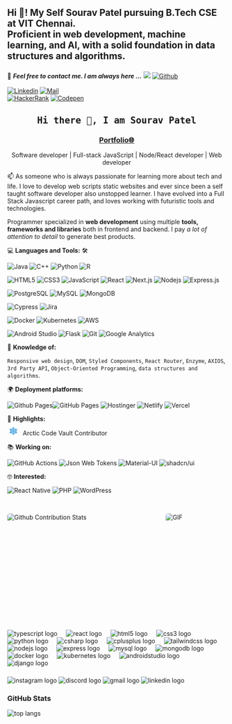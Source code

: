 <h2 align="left">Hi 👋! My Self Sourav Patel pursuing B.Tech CSE at VIT Chennai. <br>Proficient in web development, machine<br> learning, and AI, with a solid foundation in data structures and algorithms.</h2>

###

📝 ***Feel free to contact me. I am always here ...*** <img src="https://media.giphy.com/media/WUlplcMpOCEmTGBtBW/giphy.gif" width="30">  [![Github](https://img.shields.io/github/followers/Ahmad-Sawalqeh?label=Follow%20Me&style=social)](https://github.com/Ahmad-Sawalqeh)
<br>
<br>
[![Linkedin](https://img.shields.io/badge/LinkedIn-Ahmad%20Sawalqeh-blue?logo=Linkedin&logoColor=blue&labelColor=black)](https://www.linkedin.com/in/souravpatel5683)
[![Mail](https://img.shields.io/badge/Hotmail-sawalqa_jo@hotmail.com-blue?logo=Gmail&logoColor=blue&labelColor=black)](mailto:souravkurmi5683@gmail.com)
<br>
[![HackerRank](https://img.shields.io/badge/HackerRank-sawalqa_jo-brightgreen?logo=HackerRank&logoColor=Green&labelColor=black)](https://www.hackerrank.com/sawalqa_jo)
[![Codepen](https://img.shields.io/badge/Codewars-Ahmad%20Sawalqeh-maroon?logo=codewars&logoColor=maroon&labelColor=black)](https://www.codewars.com/users/Ahmad-Sawalqeh)
<!-- [![HitCount](http://hits.dwyl.com/Ahmad-Sawalqeh/Ahmad-Sawalqeh.svg)](http://hits.dwyl.com/Ahmad-Sawalqeh/Ahmad-Sawalqeh) -->

<h2 align='center'><samp><strong>Hi there 👋, I am Sourav Patel</strong></samp></h2>
<h3 align='center'><strong><a href="https://my-portfolio-sourav.vercel.app/" target="_blank">Portfolio🌐</a></strong></h3>
<p align='center'>Software developer | Full-stack JavaScript | Node/React developer | Web developer</p>

<p align='left'> 📫 As someone who is always passionate for learning more about tech and life. I love to develop web scripts static websites and ever since been a self taught software developer also unstopped learner. I have evolved into a Full Stack Javascript career path, and loves working with futuristic tools and technologies.</p>

Programmer specialized in **web development** using multiple **tools, frameworks and libraries** both in frontend and backend. I pay *a lot of attention to detail* to generate best products.

💻 **Languages and Tools:** 🛠️<br>

![Java](https://img.shields.io/badge/-Java-000000?style=flat&logo=java&logoColor=007396&labelColor=ffffff)
![C++](https://img.shields.io/badge/-C++-000000?style=flat&logo=c%2B%2B&logoColor=00599C&labelColor=ffffff)
![Python](https://img.shields.io/badge/-Python-000000?style=flat&logo=python&logoColor=306998&labelColor=ffffff)
![R](https://img.shields.io/badge/-R-000000?style=flat&logo=r&logoColor=276DC3&labelColor=ffffff)

![HTML5](https://img.shields.io/badge/-HTML5-000000?style=flat&logo=html5&logoColor=ffffff&labelColor=E34F26)
![CSS3](https://img.shields.io/badge/-CSS3-000000?style=flat&logo=css3&logoColor=ffffff&labelColor=1572B6) 
![JavaScript](https://img.shields.io/badge/-JavaScript-000000?style=flat&logo=javascript&logoColor=F7DF1E&labelColor=000000)
![React](https://img.shields.io/badge/-React-000000?style=flat&logo=react&logoColor=61DAFB&labelColor=000000)
![Next.js](https://img.shields.io/badge/-Next.js-000000?style=flat&logo=next.js&logoColor=ffffff&labelColor=000000)
![Nodejs](https://img.shields.io/badge/-Node.js-000000?style=flat&logo=node.js&logoColor=339933&labelColor=ffffff)
![Express.js](https://img.shields.io/badge/-Express.js-000000?style=flat&logo=express&logoColor=ffffff&labelColor=000000)

![PostgreSQL](https://img.shields.io/badge/-PostgreSQL-000000?style=flat&logo=postgresql&logoColor=ffffff&labelColor=336791)
![MySQL](https://img.shields.io/badge/-MySQL-000000?style=flat&logo=mysql&labelColor=ffffff)
![MongoDB](https://img.shields.io/badge/-MongoDB-000000?style=flat&logo=mongodb&logoColor=47A248&labelColor=ffffff)

![Cypress](https://img.shields.io/badge/-Cypress-000000?style=flat&logo=cypress&logoColor=ffffff&labelColor=000000)
![Jira](https://img.shields.io/badge/-Jira-000000?style=flat&logo=jira&logoColor=0052CC&labelColor=ffffff)

![Docker](https://img.shields.io/badge/-Docker-000000?style=flat&logo=docker&logoColor=2496ED&labelColor=ffffff)
![Kubernetes](https://img.shields.io/badge/-Kubernetes-000000?style=flat&logo=kubernetes&logoColor=326CE5&labelColor=ffffff)
![AWS](https://img.shields.io/badge/-AWS-000000?style=flat&logo=amazon-aws&logoColor=232F3E&labelColor=ffffff)

![Android Studio](https://img.shields.io/badge/-Android%20Studio-000000?style=flat&logo=android-studio&logoColor=3DDC84&labelColor=ffffff)
![Flask](https://img.shields.io/badge/-Flask-000000?style=flat&logo=flask&logoColor=ffffff&labelColor=000000)
![Git](https://img.shields.io/badge/-Git-000000?style=flat&logo=git&logoColor=F05032&labelColor=ffffff)
![Google Analytics](https://img.shields.io/badge/-Google%20Analytics-000000?style=flat&logo=google-analytics&logoColor=ffffff&labelColor=FF9900)



🧐 **Knowledge of:**<br>

`Responsive web design`, `DOM`, `Styled Components`, `React Router`, `Enzyme`, `AXIOS`, `3rd Party API`, `Object-Oriented Programming`, `data structures and algorithms`.


🌍 **Deployment platforms:**<br>

<img alt="Github Pages" width="20px" height="20px" src="https://techcrunch.com/wp-content/uploads/2010/07/github-logo.png" />![GitHub Pages](https://img.shields.io/badge/-GitHub%20Pages-000000?style=flat&logo=github-pages&labelColor=ffffff)
![Hostinger](https://img.shields.io/badge/-Hostinger-000000?style=flat&logo=hostinger&labelColor=5200FF)
![Netlify](https://img.shields.io/badge/-Netlify-000000?style=flat&logo=netlify&labelColor=000000)
![Vercel](https://img.shields.io/badge/-Vercel-000000?style=flat&logo=vercel&labelColor=ffffff)



🚩 **Highlights:** <br>
&nbsp;<img src='https://raw.githubusercontent.com/acervenky/animated-github-badges/master/assets/acbadge.gif' style="margin-top: 10px;" width="20px" height="20px">&nbsp;&nbsp;&nbsp;<span>Arctic Code Vault Contributor</span>


📚 **Working on:** <br>

![GitHub Actions](https://img.shields.io/badge/-GitHub%20Actions-000000?style=flat&logo=github-actions&logoColor=2088FF&labelColor=ffffff)
![Json Web Tokens](https://img.shields.io/badge/-Json%20Web%20Tokens-000000?style=flat&logo=json-web-tokens&logoColor=ffffff&labelColor=000000)
![Material-UI](https://img.shields.io/badge/-Material%20UI-000000?style=flat&logo=Material%20UI&logoColor=ffffff&labelColor=0081CB)
![shadcn/ui](https://img.shields.io/badge/-shadcn/ui-000000?style=flat&logo=shadcn-ui&logoColor=ffffff&labelColor=000000)



🤓 **Interested:** <br>

![React Native](https://img.shields.io/badge/-React%20Native-000000?style=flat&logo=react&labelColor=000000)
![PHP](https://img.shields.io/badge/-PHP-000000?style=flat&logo=PHP&logoColor=5466b8&labelColor=ffffff)
![WordPress](https://img.shields.io/badge/-WordPress-000000?style=flat&logo=wordpress&labelColor=21759B)



</br>
<p style="display: flex; justify-contect: space-between;">
<img style="border-radius: 5px; margin-bottom: 5px" alt="Github Contribution Stats" width="330px" height="240px" src="https://github-readme-stats.vercel.app/api/top-langs/?username=tonystark5683&layout=compact&theme=radical" />
<img style="border-radius: 5px; margin: 0 0 5px 35px;" alt="GIF" width="320px" height="240px" src="https://miro.medium.com/max/875/1*Urc28sbnORGOW5oyohQ06g.gif" />
</p>



###

<div align="left">
  <img src="https://cdn.jsdelivr.net/gh/devicons/devicon/icons/typescript/typescript-original.svg" height="30" alt="typescript logo"  />
  <img width="12" />
  <img src="https://cdn.jsdelivr.net/gh/devicons/devicon/icons/react/react-original.svg" height="30" alt="react logo"  />
  <img width="12" />
  <img src="https://cdn.jsdelivr.net/gh/devicons/devicon/icons/html5/html5-original.svg" height="30" alt="html5 logo"  />
  <img width="12" />
  <img src="https://cdn.jsdelivr.net/gh/devicons/devicon/icons/css3/css3-original.svg" height="30" alt="css3 logo"  />
  <img width="12" />
  <img src="https://cdn.jsdelivr.net/gh/devicons/devicon/icons/python/python-original.svg" height="30" alt="python logo"  />
  <img width="12" />
  <img src="https://cdn.jsdelivr.net/gh/devicons/devicon/icons/csharp/csharp-original.svg" height="30" alt="csharp logo"  />
  <img width="12" />
  <img src="https://cdn.jsdelivr.net/gh/devicons/devicon/icons/cplusplus/cplusplus-original.svg" height="30" alt="cplusplus logo"  />
  <img width="12" />
  <img src="https://cdn.jsdelivr.net/gh/devicons/devicon/icons/tailwindcss/tailwindcss-original-wordmark.svg" height="30" alt="tailwindcss logo"  />
  <img width="12" />
  <img src="https://cdn.jsdelivr.net/gh/devicons/devicon/icons/nodejs/nodejs-original.svg" height="30" alt="nodejs logo"  />
  <img width="12" />
  <img src="https://cdn.jsdelivr.net/gh/devicons/devicon/icons/express/express-original.svg" height="30" alt="express logo"  />
  <img width="12" />
  <img src="https://cdn.jsdelivr.net/gh/devicons/devicon/icons/mysql/mysql-original.svg" height="30" alt="mysql logo"  />
  <img width="12" />
  <img src="https://cdn.jsdelivr.net/gh/devicons/devicon/icons/mongodb/mongodb-original.svg" height="30" alt="mongodb logo"  />
  <img width="12" />
  <img src="https://cdn.jsdelivr.net/gh/devicons/devicon/icons/docker/docker-original.svg" height="30" alt="docker logo"  />
  <img width="12" />
  <img src="https://cdn.jsdelivr.net/gh/devicons/devicon/icons/kubernetes/kubernetes-plain.svg" height="30" alt="kubernetes logo"  />
  <img width="12" />
  <img src="https://cdn.jsdelivr.net/gh/devicons/devicon/icons/androidstudio/androidstudio-original.svg" height="30" alt="androidstudio logo"  />
  <img width="12" />
  <img src="https://cdn.jsdelivr.net/gh/devicons/devicon/icons/django/django-plain.svg" height="30" alt="django logo"  />
</div>

###

<div align="left">
  <img src="https://img.shields.io/static/v1?message=Instagram&logo=instagram&label=&color=E4405F&logoColor=white&labelColor=&style=for-the-badge" height="35" alt="instagram logo"  />
  <img src="https://img.shields.io/static/v1?message=Discord&logo=discord&label=&color=7289DA&logoColor=white&labelColor=&style=for-the-badge" height="35" alt="discord logo"  />
  <img src="https://img.shields.io/static/v1?message=Gmail&logo=gmail&label=&color=D14836&logoColor=white&labelColor=&style=for-the-badge" height="35" alt="gmail logo"  />
  <img src="https://img.shields.io/static/v1?message=LinkedIn&logo=linkedin&label=&color=0077B5&logoColor=white&labelColor=&style=for-the-badge" height="35" alt="linkedin logo"  />
</div>

###

### GitHub Stats
<div align="left">
  <img src="https://github-readme-stats.vercel.app/api/top-langs/?username=tonystark5683&layout=compact&theme=radical" height="350" alt="top langs" />
</div>

###


